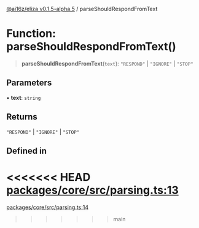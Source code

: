 [@ai16z/eliza v0.1.5-alpha.5](../index.md) / parseShouldRespondFromText

# Function: parseShouldRespondFromText()

> **parseShouldRespondFromText**(`text`): `"RESPOND"` \| `"IGNORE"` \| `"STOP"`

## Parameters

• **text**: `string`

## Returns

`"RESPOND"` \| `"IGNORE"` \| `"STOP"`

## Defined in

<<<<<<< HEAD
[packages/core/src/parsing.ts:13](https://github.com/konstantine25b/eliza/blob/main/packages/core/src/parsing.ts#L13)
=======
[packages/core/src/parsing.ts:14](https://github.com/ai16z/eliza/blob/main/packages/core/src/parsing.ts#L14)
>>>>>>> main
